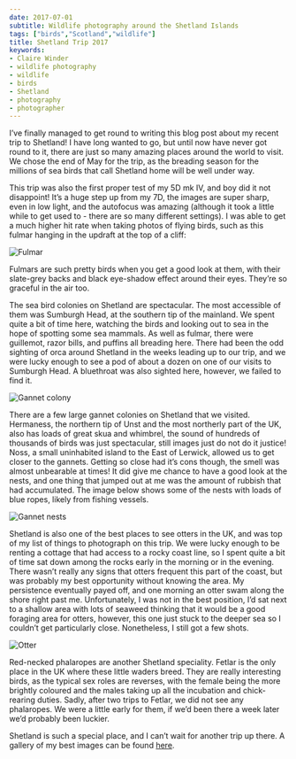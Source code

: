 ```yaml
---
date: 2017-07-01
subtitle: Wildlife photography around the Shetland Islands
tags: ["birds","Scotland","wildlife"]
title: Shetland Trip 2017
keywords:
- Claire Winder
- wildlife photography
- wildlife
- birds
- Shetland
- photography
- photographer
---
```


I’ve finally managed to get round to writing this blog post about my recent trip to Shetland! I have long wanted to go, but until now have never got round to it, there are just so many amazing places around the world to visit. We chose the end of May for the trip, as the breading season for the millions of sea birds that call Shetland home will be well under way.

This trip was also the first proper test of my 5D mk IV, and boy did it not disappoint! It’s a huge step up from my 7D, the images are super sharp, even in low light, and the autofocus was amazing (although it took a little while to get used to - there are so many different settings). I was able to get a much higher hit rate when taking photos of flying birds, such as this fulmar hanging in the updraft at the top of a cliff:

![Fulmar](/img/shetland-01.jpg)

Fulmars are such pretty birds when you get a good look at them, with their slate-grey backs and black eye-shadow effect around their eyes. They’re so graceful in the air too.

The sea bird colonies on Shetland are spectacular. The most accessible of them was Sumburgh Head, at the southern tip of the mainland. We spent quite a bit of time here, watching the birds and looking out to sea in the hope of spotting some sea mammals. As well as fulmar, there were guillemot, razor bills, and puffins all breading here. There had been the odd sighting of orca around Shetland in the weeks leading up to our trip, and we were lucky enough to see a pod of about a dozen on one of our visits to Sumburgh Head. A bluethroat was also sighted here, however, we failed to find it.

![Gannet colony](/img/shetland-12.jpg)

There are a few large gannet colonies on Shetland that we visited. Hermaness, the northern tip of Unst and the most northerly part of the UK, also has loads of great skua and whimbrel, the sound of hundreds of thousands of birds was just spectacular, still images just do not do it justice! Noss, a small uninhabited island to the East of Lerwick, allowed us to get closer to the gannets. Getting so close had it’s cons though, the smell was almost unbearable at times! It did give me chance to have a good look at the nests, and one thing that jumped out at me was the amount of rubbish that had accumulated. The image below shows some of the nests with loads of blue ropes, likely from fishing vessels.

![Gannet nests](/img/shetland-21.jpg)

Shetland is also one of the best places to see otters in the UK, and was top of my list of things to photograph on this trip. We were lucky enough to be renting a cottage that had access to a rocky coast line, so I spent quite a bit of time sat down among the rocks early in the morning or in the evening. There wasn’t really any signs that otters frequent this part of the coast, but was probably my best opportunity without knowing the area. My persistence eventually payed off, and one morning an otter swam along the shore right past me. Unfortunately, I was not in the best position, I’d sat next to a shallow area with lots of seaweed thinking that it would be a good foraging area for otters, however, this one just stuck to the deeper sea so I couldn’t get particularly close. Nonetheless, I still got a few shots.

![Otter](/img/shetland-11.jpg)

Red-necked phalaropes are another Shetland speciality. Fetlar is the only place in the UK where these little waders breed. They are really interesting birds, as the typical sex roles are reverses, with the female being the more brightly coloured and the males taking up all the incubation and chick-rearing duties. Sadly, after two trips to Fetlar, we did not see any phalaropes. We were a little early for them, if we’d been there a week later we’d probably been luckier.

Shetland is such a special place, and I can’t wait for another trip up there. A gallery of my best images can be found [here](https://clairewinder.co.uk/page/shetland/).